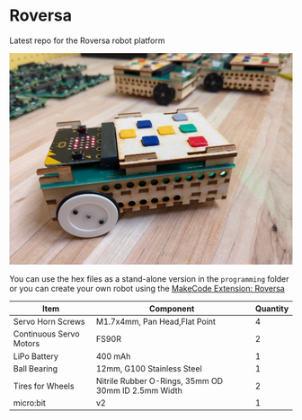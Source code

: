 # Roversa

Latest repo for the Roversa robot platform

![Roversa v 2.1.2](https://github.com/eb8ga/roversa2/blob/main/github/pics/roversabuildingjulyb.jpg?raw=true)

You can use the hex files as a stand-alone version in the `programming` folder or you can create your own robot using the [MakeCode Extension: Roversa](https://makecode.microbit.org/pkg/eb8ga/pxt-roversa-2)


| **Item**                | **Component**                                       | **Quantity** |
|-------------------------|-----------------------------------------------------|--------------|
| Servo Horn Screws       | M1.7x4mm, Pan Head,Flat Point                       | 4            |
| Continuous Servo Motors | FS90R                                               | 2            |
| LiPo Battery            | 400 mAh                                             | 1            |
| Ball Bearing            | 12mm, G100 Stainless Steel                          | 1            |
| Tires for Wheels        | Nitrile Rubber O-Rings, 35mm OD 30mm ID 2.5mm Width | 2            |
| micro:bit               | v2                                                  | 1            |